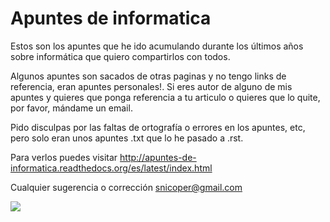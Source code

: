 # Apuntes de informatica #

Estos son los apuntes que he ido acumulando durante los últimos años sobre informática que quiero
compartirlos con todos.

Algunos apuntes son sacados de otras paginas y no tengo links de referencia, eran apuntes
personales!.
Si eres autor de alguno de mis apuntes y quieres que ponga referencia a tu articulo o
quieres que lo quite, por favor, mándame un email.

Pido disculpas por las faltas de ortografía o errores en los apuntes, etc, pero solo
eran unos apuntes .txt que lo he pasado a .rst.

Para verlos puedes visitar
<a href="http://apuntes-de-informatica.readthedocs.org/es/latest/index.html">
    http://apuntes-de-informatica.readthedocs.org/es/latest/index.html
</a>

Cualquier sugerencia o corrección snicoper@gmail.com

<a href="https://www.paypal.com/cgi-bin/webscr?cmd=_s-xclick&hosted_button_id=D9NL2WD7WEMLS">
    <img src="https://www.paypalobjects.com/es_ES/ES/i/btn/btn_donateCC_LG.gif"></a>
